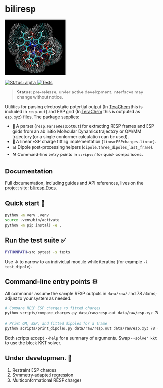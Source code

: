 # biliresp

<p>
  <img src="docs/img/profile.png" alt="Electrostatic potential for biliverdin" width="200">
</p>

<p>
  <a href="https://github.com/emainas/biliresp/actions">
    <img src="https://img.shields.io/badge/status-alpha-orange" alt="Status: alpha">
  </a>
  <a href="https://github.com/emainas/biliresp/actions/workflows/tests.yml">
    <img src="https://github.com/emainas/biliresp/actions/workflows/tests.yml/badge.svg" alt="Tests">
  </a>
</p>

> **Status:** pre-release, under active development. Interfaces may change without notice.

Utilities for parsing electrostatic potential output (In [TeraChem](http://www.petachem.com/products.html) this is included in `resp.out`) and ESP grid (In [TeraChem](http://www.petachem.com/products.html) this is outputed as `esp.xyz`) files. The package supplies:

- 📄 A parser (`resp.ParseRespDotOut`) for extracting RESP frames and ESP grids from an ab initio Molecular Dynamics trajectory or QM/MM trajectory (or a single conformer calculation can be used).
- 🧮 A linear ESP charge fitting implementation (`linearESPcharges.linear`).
- 📊 Dipole post-processing helpers (`dipole.three_dipoles_last_frame`).
- 🛠️ Command-line entry points in `scripts/` for quick comparisons.

## Documentation

Full documentation, including guides and API references, lives on the project site: [biliresp Docs](https://emainas.github.io/biliresp/getting-started/).

## Quick start 🚀

```bash
python -m venv .venv
source .venv/bin/activate
python -m pip install -e .
```

## Run the test suite ✅

```bash
PYTHONPATH=src pytest -s tests
```

Use `-k` to narrow to an individual module while iterating (for example `-k test_dipole`).

## Command-line entry points ⚙️

All commands assume the sample RESP outputs in `data/raw/` and 78 atoms; adjust to your system as needed.

```bash
# Compare RESP ESP charges to fitted charges
python scripts/compare_charges.py data/raw/resp.out data/raw/esp.xyz 78 --frame -1 --solver explicit

# Print QM, ESP, and fitted dipoles for a frame
python scripts/print_dipoles.py data/raw/resp.out data/raw/esp.xyz 78 --frame -1 --solver explicit
```

Both scripts accept `--help` for a summary of arguments. Swap `--solver kkt` to use the block KKT solver.

## Under development 🧪

1. Restraint ESP charges
2. Symmetry-adapted regression
3. Multiconformational RESP charges

